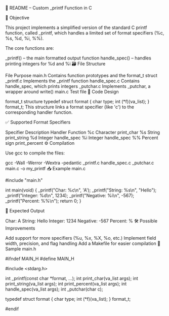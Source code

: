 📄 README – Custom _printf Function in C

🧩 Objective

This project implements a simplified version of the standard C printf function, called _printf, which handles a limited set of format specifiers (%c, %s, %d, %i, %%).

The core functions are:

_printf() – the main formatted output function
handle_spec() – handles printing integers for %d and %i
🗃️ File Structure

File	Purpose
main.h	Contains function prototypes and the format_t struct
_printf.c	Implements the _printf function
handle_spec.c	Contains handle_spec, which prints integers
_putchar.c	Implements _putchar, a wrapper around write()
main.c	Test file
🧠 Code Design

format_t structure
typedef struct format
{
    char type;
    int (*f)(va_list);
} format_t;
This structure links a format specifier (like 'c') to the corresponding handler function.

✅ Supported Format Specifiers

Specifier	Description	Handler Function
%c	Character	print_char
%s	String	print_string
%d	Integer	handle_spec
%i	Integer	handle_spec
%%	Percent sign	print_percent
⚙️ Compilation

Use gcc to compile the files:

gcc -Wall -Werror -Wextra -pedantic _printf.c handle_spec.c _putchar.c main.c -o my_printf
📥 Example main.c

#include "main.h"

int main(void)
{
    _printf("Char: %c\n", 'A');
    _printf("String: %s\n", "Hello");
    _printf("Integer: %d\n", 1234);
    _printf("Negative: %i\n", -567);
    _printf("Percent: %%\n");
    return 0;
}

🧪 Expected Output

Char: A
String: Hello
Integer: 1234
Negative: -567
Percent: %
🛠️ Possible Improvements

Add support for more specifiers (%u, %x, %X, %o, etc.)
Implement field width, precision, and flag handling
Add a Makefile for easier compilation
🧵 Sample main.h

#ifndef MAIN_H
#define MAIN_H

#include <stdarg.h>

int _printf(const char *format, ...);
int print_char(va_list args);
int print_string(va_list args);
int print_percent(va_list args);
int handle_spec(va_list args);
int _putchar(char c);

typedef struct format
{
    char type;
    int (*f)(va_list);
} format_t;

#endif
